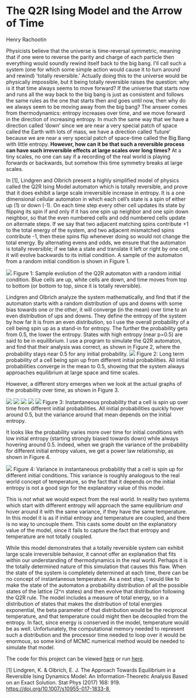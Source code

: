 # The Q2R Ising Model and the Arrow of Time
Henry Rachootin

Physicists believe that the universe is time-reversal symmetric, meaning that if one were to reverse the parity and charge of each particle then everything would soundly rewind itself back to the big bang. I'll call such a system (one for which some simple action would cause it to turn around and rewind) 'totally reversible.' Actually doing this to the universe would be physically impossible, but it being totally reversible raises the question: why is it that time always seems to move forward? If the universe that starts now and runs all the way back to the big bang is just as consistent and follows the same rules as the one that starts then and goes until now, then why do we always seem to be moving away from the big bang? The answer comes from thermodynamics: entropy increases over time, and we move forward in the direction of increasing entropy. In much the same way that we have a direction called ‘down’ since we are near a very special patch of space called the Earth with lots of mass, we have a direction called ‘future’ because we are near a very special patch of space-time called the Big Bang with little entropy. **However, how can it be that such a reversible process can have such irreversible effects at large scales over long times?** At a tiny scales, no one can say if a recording of the real world is playing forwards or backwards, but somehow this time symmetry breaks at large scales.

In [1], Lindgren and Olbrich present a highly simplified model of physics called the Q2R Ising Model automaton which is totally reversible, and prove that it does exhibit a large scale irreversible increase in entropy. It is a one dimensional cellular automaton in which each cell’s state is a spin of either up (1) or down (-1). On each time step every other cell updates its state by flipping its spin if and only if it has one spin up neighbor and one spin down neighbor, so that the even numbered cells and odd numbered cells update on alternate steps. If we say that two adjacent matching spins contribute +1 to the total energy of the system, and two adjacent mismatched spins contribute -1, then these spins flip whenever doing so would not change the total energy. By alternating evens and odds, we ensure that the automaton is totally reversible; if we take a state and translate it left or right by one cell, it will evolve backwards to its initial condition. A sample of the automaton from a random initial condition is shown in Figure 1.

![](https://raw.githubusercontent.com/sportsracer48/Ising/master/code/p50n500m500.png)
Figure 1: Sample evolution of the Q2R automaton with a random initial condition. Blue cells are up, white cells are down, and time moves from top to bottom (or bottom to top, since it is totally reversible).

Lindgren and Olbrich analyze the system mathematically, and find that if the automaton starts with a random distribution of ups and downs with some bias towards one or the other, it will converge (in the mean) over time to an even distribution of ups and downs. They define the entropy of the system by how far it is from an even distribution, so I use the overall probability of a cell being spin up as a stand-in for entropy. The further the probability gets from 0.5, the lower the entropy. States with high entropy (near p=0.5) are said to be in equilibrium. I use a program to simulate the Q2R automaton, and find that their analysis was correct, as shown in Figure 2, where the probability stays near 0.5 for any initial probability.
![](https://github.com/sportsracer48/Ising/blob/master/code/outMu.png)
Figure 2: Long term probability of a cell being spin up from different initial probabilities. All initial probabilities converge in the mean to 0.5, showing that the system always approaches equilibrium at large space and time scales.

However, a different story emerges when we look at the actual graphs of the probability over time, as shown in Figure 3.

![](https://raw.githubusercontent.com/sportsracer48/Ising/master/code/p_0%3D.01.png)
![](https://raw.githubusercontent.com/sportsracer48/Ising/master/code/p_0%3D.1.png)
![](https://raw.githubusercontent.com/sportsracer48/Ising/master/code/p_0%3D.2.png)
![](https://raw.githubusercontent.com/sportsracer48/Ising/master/code/p_0%3D.4.png)
![](https://raw.githubusercontent.com/sportsracer48/Ising/master/code/p_0%3D.5.png)
Figure 3: Instantaneous probability that a cell is spin up over time from different initial probabilities. All initial probabilities quickly hover around 0.5, but the variance around that mean depends on the initial entropy.

It looks like the probability varies more over time for initial conditions with low initial entropy (starting strongly biased towards down) while always hovering around 0.5. Indeed, when we graph the variance of the probability for different initial entropy values, we get a power law relationship, as shown in Figure 4.

![](https://github.com/sportsracer48/Ising/blob/master/code/outSigma.png)
Figure 4: Variance in instantaneous probability that a cell is spin up for different initial conditions. This variance is roughly analogous to the real world concept of temperature, so the fact that it depends on the initial entropy is not a good sign for the explanatory value of this model.

This is _not_ what we would expect from the real world. In reality two systems which start with different entropy will approach the same equilibrium _and_ hover around it with the same variance, if they have the same temperature. In this model it is as if initial entropy and temperature are coupled, and there is no way to uncouple them. This casts some doubt on the explanatory value of the model, since it fails to capture the fact that entropy and temperature are not totally coupled.

While this model demonstrates that a totally reversible system can exhibit large scale irreversible behavior, it cannot offer an explanation that fits within our understanding of thermodynamics in the real world. Perhaps it is the totally determined nature of this simulation that causes this flaw. When the state of the system is completely determined at each time, there can be no concept of instantaneous temperature. As a next step, I would like to make the state of the automaton a probability distribution of all the possible states of the lattice (2^n states) and then evolve that distribution following the Q2R rule. The model includes a measure of total energy, so in a distribution of states that makes the distribution of total energies exponential, the beta parameter of that distribution would be the reciprocal temperature, and that temperature could might then be decoupled from the entropy. In fact, since energy is conserved in the model, temperature would be as well. Unfortunately, the computational memory needed to represent such a distribution and the processor time needed to loop over it would be enormous, so some kind of MCMC numerical method would be needed to simulate that model.

The code for this project can be viewed [here](https://nbviewer.jupyter.org/github/sportsracer48/Ising/blob/master/code/Ising.ipynb) or run [here]().

[1] Lindgren, K. & Olbrich, E. J. The Approach Towards Equilibrium in a Reversible Ising Dynamics Model: An Information-Theoretic Analysis Based on an Exact Solution. Stat Phys (2017) 168: 919. https://doi.org/10.1007/s10955-017-1833-8 
